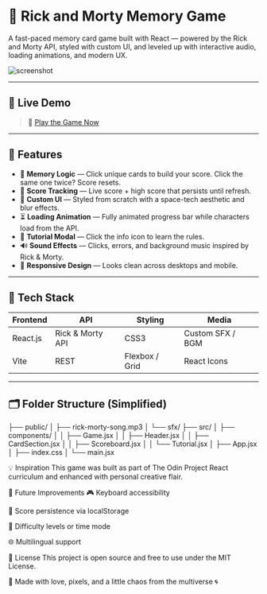 # 🧠 Rick and Morty Memory Game

A fast-paced memory card game built with React — powered by the Rick and Morty API, styled with custom UI, and leveled up with interactive audio, loading animations, and modern UX.

![screenshot](./screenshot.png) <!-- Replace with your actual image path if needed -->

---

## 🚀 Live Demo
> 🔗 [Play the Game Now](https://your-deployment-link.com)

---

## 📌 Features

- 🔁 **Memory Logic** — Click unique cards to build your score. Click the same one twice? Score resets.
- 🎯 **Score Tracking** — Live score + high score that persists until refresh.
- 🎨 **Custom UI** — Styled from scratch with a space-tech aesthetic and blur effects.
- ⏳ **Loading Animation** — Fully animated progress bar while characters load from the API.
- 🧠 **Tutorial Modal** — Click the info icon to learn the rules.
- 🔊 **Sound Effects** — Clicks, errors, and background music inspired by Rick & Morty.
- 📱 **Responsive Design** — Looks clean across desktops and mobile.

---

## 🧰 Tech Stack

| Frontend   | API             | Styling     | Media        |
|------------|------------------|-------------|--------------|
| React.js   | Rick & Morty API | CSS3        | Custom SFX / BGM |
| Vite       | REST             | Flexbox / Grid | React Icons |

---

## 🗂️ Folder Structure (Simplified)

├── public/
│ ├── rick-morty-song.mp3
│ └── sfx/
├── src/
│ ├── components/
│ │ ├── Game.jsx
│ │ ├── Header.jsx
│ │ ├── CardSection.jsx
│ │ ├── Scoreboard.jsx
│ │ └── Tutorial.jsx
│ ├── App.jsx
│ ├── index.css
│ └── main.jsx


💡 Inspiration
This game was built as part of The Odin Project React curriculum and enhanced with personal creative flair.

🧪 Future Improvements
🎮 Keyboard accessibility

💾 Score persistence via localStorage

🧩 Difficulty levels or time mode

🌐 Multilingual support

📜 License
This project is open source and free to use under the MIT License.

🤘 Made with love, pixels, and a little chaos from the multiverse 🌀